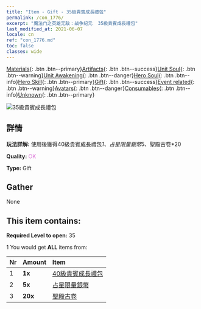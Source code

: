 ```yaml
---
title: "Item - Gift - 35級貴賓成長禮包"
permalink: /con_1776/
excerpt: "魔法门之英雄无敌：战争纪元  35級貴賓成長禮包"
last_modified_at: 2021-06-07
locale: cn
ref: "con_1776.md"
toc: false
classes: wide
---
```

 [Materials](/ItemsCN/){: .btn .btn--primary}[Artifacts](/ItemsCN/Artifacts/){: .btn .btn--success}[Unit Soul](/ItemsCN/UnitSoul/){: .btn .btn--warning}[Unit Awakening](/ItemsCN/UnitAwakening/){: .btn .btn--danger}[Hero Soul](/ItemsCN/HeroSoul/){: .btn .btn--info}[Hero Skill](/ItemsCN/HeroSkill/){: .btn .btn--primary}[Gift](/ItemsCN/Gift/){: .btn .btn--success}[Event related](/ItemsCN/Events/){: .btn .btn--warning}[Avatars](/ItemsCN/Avatars/){: .btn .btn--danger}[Consumables](/ItemsCN/Consumables/){: .btn .btn--info}[Unknown](/ItemsCN/Unknown/){: .btn .btn--primary}

 ![35級貴賓成長禮包](/images/t/i_907220.png)

## 詳情
 **玩法詳解:** 使用後獲得40級貴賓成長禮包*1、占星限量銀幣*5、聖殿古卷*20

 **Quality:** <span style="color: #DA70D6">OK</span>

 **Type:** Gift

## Gather

  None

## This item contains:

 **Required Level to open:** 35

 1 You would get **ALL** items  from:

  | Nr | Amount |     Item    |
  |:---|:-------|:------------|
  | 1 |  **1x** | [40級貴賓成長禮包](/cn/Items/con_1777/) |  | 
  | 2 |  **5x** | [占星限量銀幣](/cn/Items/con_969/) |  | 
  | 3 |  **20x** | [聖殿古卷](/cn/Items/con_697/) |  | 
